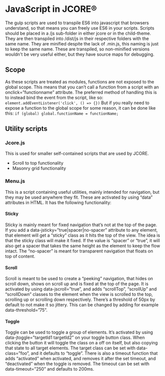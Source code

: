 # JavaScript in JCORE®

The gulp scripts are used to transpile ES6 into javascript that browsers understand, so that means you can freely use
ES6 in your scripts. Scripts should be placed in a /js sub-folder in either jcore or in the child-theme. They are then
transpiled into /dist/js in their respective folders with the same name. They are minified despite the lack of .min.js,
this naming is just to keep the same name. These are transpiled, so non-minified versions wouldn't be very useful
either, but they have source maps for debugging.

## Scope
As these scripts are treated as modules, functions are not exposed to the global scope. This means that you can’t call a
function from a script with an onclick=”functionname” attribute. The preferred method of handling this is to instead bind
the event from the script, like so:
`element.addEventListener('click', () => {})`
But if you really need to expose a function to the global scope for some reason, it can be done like this:
`if (global) global.functionName = functionName;`

## Utility scripts

### Jcore.js
This is used for smaller self-contained scripts that are used by JCORE.

* Scroll to top functionality
* Masonry grid functionality

### Menu.js
This is a script containing useful utilities, mainly intended for navigation, but they may be used anywhere they fit.
These are activated by using “data” attributes in HTML. It has the following functionality:

#### Sticky
Sticky is mainly meant for fixed navigation that’s not at the top of the page. If you add a
data-jsticky=”true|spacer|no-spacer” attribute to any element, that element will get a “sticky” class as it hits the top
of the view. The idea is that the sticky class will make it fixed. If the value is “spacer” or “true”, it will also get
a spacer that takes the same height as the element to keep the flow intact. The “no-spacer” is meant for transparent
navigation that floats on top of content.

#### Scroll
Scroll is meant to be used to create a “peeking” navigation, that hides on scroll down, shows on scroll up and is fixed
at the top of the page. It is activated by using data-jscroll=”true”, and adds “scrollTop”, “scrollUp” and “scrollDown”
classes to the element when the view is scrolled to the top, scrolling up or scrolling down respectively. There’s a
threshold of 50px by default to not make it so jittery. This can be changed by adding for example data-threshold=”75”.

#### Toggle
Toggle can be used to toggle a group of elements. It’s activated by using data-jtoggle=”targetId1 targetId2” on your
toggle button class. When clicking the button it will toggle the class on a off on itself, but also copying that state
to all target elements. The target class can be set with data-class=”foo”, and it defaults to “toggle”. There is also a
timeout function that adds “activated” when activated, and removes it after the set timeout, and “deactivated” when the
toggle is removed. The timeout can be set with data-timeout=”250” and defaults to 200ms.
